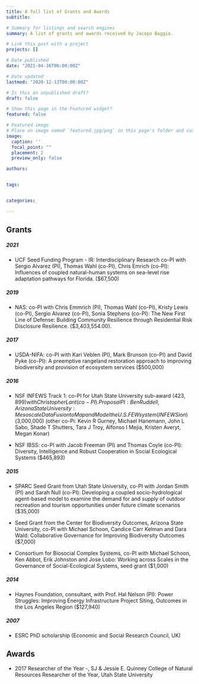 ```yaml
---
title: A full list of Grants and Awards
subtitle:

# Summary for listings and search engines
summary: A list of grants and awards received by Jacopo Baggio.

# Link this post with a project
projects: []

# Date published
date: "2021-04-16T00:00:00Z"

# Date updated
lastmod: "2020-12-13T00:00:00Z"

# Is this an unpublished draft?
draft: false

# Show this page in the Featured widget?
featured: false

# Featured image
# Place an image named `featured.jpg/png` in this page's folder and customize its options here.
image:
  caption: ''
  focal_point: ""
  placement: 2
  preview_only: false

authors:


tags:


categories:

---
```


## Grants

##### 2021
*  UCF Seed Funding Program - IR: Interdisciplinary Research co-PI with Sergio Alvarez (PI), Thomas Wahl (co-PI), Chris Emrich (co-PI): Influences of coupled natural-human systems on sea-level rise adaptation pathways for Florida. ($67,500)

##### 2019
* NAS: co-PI with Chris Emmrich (PI), Thomas Wahl (co-PI), Kristy Lewis (co-PI), Sergio Alvarez (co-PI), Sonia Stephens (co-PI): The New First Line of Defense: Building Community Resilience through Residential Risk Disclosure Resilience. ($3,403,554.00).

##### 2017
* USDA-NIFA: co-PI with Kari Veblen (PI), Mark Brunson (co-PI) and David Pyke (co-PI): A preemptive rangeland restoration approach to improving biodiversity and provision of ecosystem services ($500,000)

##### 2016
* NSF INFEWS Track 1: co-PI for Utah State University sub-award ($423,899) with Christopher Lant (co-PI). Proposal PI: Ben Ruddell, Arizona State University: Mesoscale Data Fusion to Map and Model the U.S. FEW system (INFEWSion) ($3,000,000) (other co-Pi: Kevin R Gurney, Michael Hanemann, John L Sabo, Shade T Shutters, Tara J Troy, Alfonso I Mejia, Kristen Averyt, Megan Konar)

* NSF IBSS: co-PI with Jacob Freeman (PI) and Thomas Coyle (co-PI): Diversity, Intelligence and Robust Cooperation in Social Ecological Systems ($465,893)

##### 2015
* SPARC Seed Grant from Utah State University, co-PI with Jordan Smith (PI) and Sarah Null (co-PI): Developing a coupled socio-hydrological agent-based model to examine the demand for and supply of outdoor recreation and tourism opportunities under future climate scenarios ($35,000)

* Seed Grant from the Center for Biodiversity Outcomes, Arizona State University, co-PI with
Michael Schoon, Candice Carr Kelman and Dara Wald: Collaborative Governance for Improving
Biodiversity Outcomes ($7,000)

* Consortium for Biosocial Complex Systems, co-PI with Michael Schoon, Ken Abbot, Erik Johnston and Jose Lobo: Working across Scales in the Governance of Social-Ecological Systems, seed grant ($1,000)

##### 2014
* Haynes Foundation, consultant, with Prof. Hal Nelson (PI): Power Struggles: Improving Energy Infrastructure Project Siting, Outcomes in the Los Angeles Region ($127,940)
##### 2007
* ESRC PhD scholarship (Economic and Social Research Council, UK)

## Awards
* 2017 Researcher of the Year -, SJ & Jessie E. Quinney College of Natural Resources Researcher of the
Year, Utah State University
